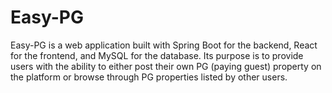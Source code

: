 # Easy-PG
Easy-PG is a web application built with Spring Boot for the backend, React for the frontend, and MySQL for the database. Its purpose is to provide users with the ability to either post their own PG (paying guest) property on the platform or browse through PG properties listed by other users.
